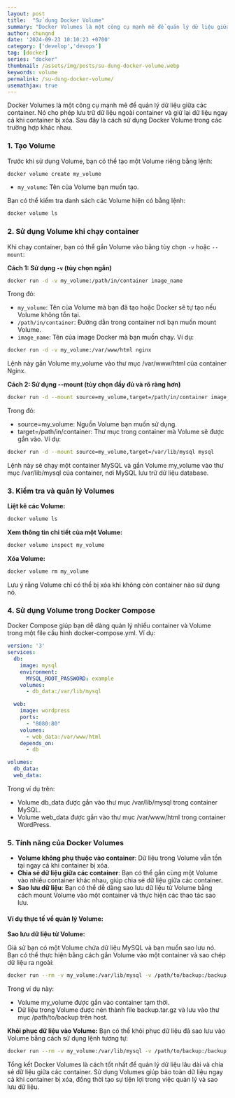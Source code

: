 ```yaml
---
layout: post
title:  "Sử dụng Docker Volume"
summary: "Docker Volumes là một công cụ mạnh mẽ để quản lý dữ liệu giữa các container."
author: chungnd
date: '2024-09-23 10:10:23 +0700'
category: ['develop','devops']
tag: [docker]
series: "docker"
thumbnail: /assets/img/posts/su-dung-docker-volume.webp
keywords: volume
permalink: /su-dung-docker-volume/
usemathjax: true
---
```

Docker Volumes là một công cụ mạnh mẽ để quản lý dữ liệu giữa các container. Nó cho phép lưu trữ dữ liệu ngoài container và giữ lại dữ liệu ngay cả khi container bị xóa. Sau đây là cách sử dụng Docker Volume trong các trường hợp khác nhau.

### 1. Tạo Volume
Trước khi sử dụng Volume, bạn có thể tạo một Volume riêng bằng lệnh:

```bash
docker volume create my_volume
```
- `my_volume`: Tên của Volume bạn muốn tạo.

Bạn có thể kiểm tra danh sách các Volume hiện có bằng lệnh:

```bash
docker volume ls
```

### 2. Sử dụng Volume khi chạy container
Khi chạy container, bạn có thể gắn Volume vào bằng tùy chọn `-v` hoặc `--mount`:

**Cách 1: Sử dụng `-v` (tùy chọn ngắn)**
```bash
docker run -d -v my_volume:/path/in/container image_name
```
Trong đó:
- `my_volume`: Tên của Volume mà bạn đã tạo hoặc Docker sẽ tự tạo nếu Volume không tồn tại.
- `/path/in/container`: Đường dẫn trong container nơi bạn muốn mount Volume.
- `image_name`: Tên của image Docker mà bạn muốn chạy.
Ví dụ:

```bash
docker run -d -v my_volume:/var/www/html nginx
```
Lệnh này gắn Volume my_volume vào thư mục /var/www/html của container Nginx.

**Cách 2: Sử dụng --mount (tùy chọn đầy đủ và rõ ràng hơn)**
```bash
docker run -d --mount source=my_volume,target=/path/in/container image_name
```
Trong đó:
- source=my_volume: Nguồn Volume bạn muốn sử dụng.
- target=/path/in/container: Thư mục trong container mà Volume sẽ được gắn vào.
Ví dụ:

```bash
docker run -d --mount source=my_volume,target=/var/lib/mysql mysql
```
Lệnh này sẽ chạy một container MySQL và gắn Volume my_volume vào thư mục /var/lib/mysql của container, nơi MySQL lưu trữ dữ liệu database.

### 3. Kiểm tra và quản lý Volumes
**Liệt kê các Volume:**

```bash
docker volume ls
```

**Xem thông tin chi tiết của một Volume:**

```bash
docker volume inspect my_volume
```

**Xóa Volume:**

```bash
docker volume rm my_volume
```
Lưu ý rằng Volume chỉ có thể bị xóa khi không còn container nào sử dụng nó.

### 4. Sử dụng Volume trong Docker Compose
Docker Compose giúp bạn dễ dàng quản lý nhiều container và Volume trong một file cấu hình docker-compose.yml. Ví dụ:

```yaml
version: '3'
services:
  db:
    image: mysql
    environment:
      MYSQL_ROOT_PASSWORD: example
    volumes:
      - db_data:/var/lib/mysql

  web:
    image: wordpress
    ports:
      - "8080:80"
    volumes:
      - web_data:/var/www/html
    depends_on:
      - db

volumes:
  db_data:
  web_data:
```
Trong ví dụ trên:

- Volume db_data được gắn vào thư mục /var/lib/mysql trong container MySQL.
- Volume web_data được gắn vào thư mục /var/www/html trong container WordPress.

### 5. Tính năng của Docker Volumes
- **Volume không phụ thuộc vào container**: Dữ liệu trong Volume vẫn tồn tại ngay cả khi container bị xóa.
- **Chia sẻ dữ liệu giữa các container**: Bạn có thể gắn cùng một Volume vào nhiều container khác nhau, giúp chia sẻ dữ liệu giữa các container.
- **Sao lưu dữ liệu**: Bạn có thể dễ dàng sao lưu dữ liệu từ Volume bằng cách mount Volume vào một container và thực hiện các thao tác sao lưu.
   

#### Ví dụ thực tế về quản lý Volume:
**Sao lưu dữ liệu từ Volume:**

Giả sử bạn có một Volume chứa dữ liệu MySQL và bạn muốn sao lưu nó. Bạn có thể thực hiện bằng cách gắn Volume vào một container và sao chép dữ liệu ra ngoài:

```bash
docker run --rm -v my_volume:/var/lib/mysql -v /path/to/backup:/backup busybox tar czf /backup/backup.tar.gz /var/lib/mysql
```
Trong ví dụ này:

- Volume my_volume được gắn vào container tạm thời.
- Dữ liệu trong Volume được nén thành file backup.tar.gz và lưu vào thư mục /path/to/backup trên host.

**Khôi phục dữ liệu vào Volume:**
Bạn có thể khôi phục dữ liệu đã sao lưu vào Volume bằng cách sử dụng lệnh tương tự:

```bash
docker run --rm -v my_volume:/var/lib/mysql -v /path/to/backup:/backup busybox tar xzf /backup/backup.tar.gz -C /
```

Tổng kết
Docker Volumes là cách tốt nhất để quản lý dữ liệu lâu dài và chia sẻ dữ liệu giữa các container. Sử dụng Volumes giúp bảo toàn dữ liệu ngay cả khi container bị xóa, đồng thời tạo sự tiện lợi trong việc quản lý và sao lưu dữ liệu.